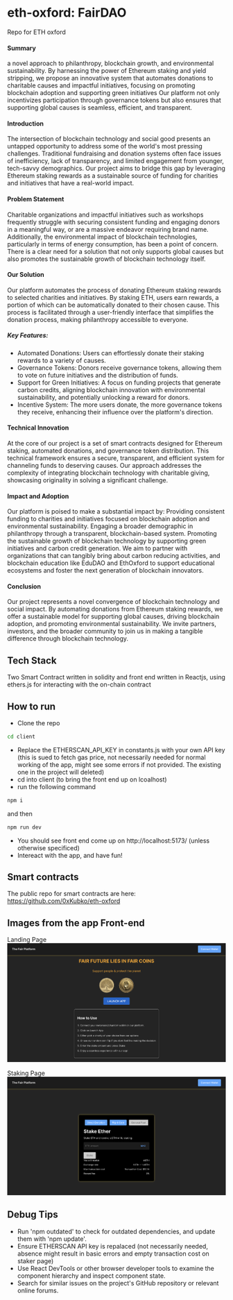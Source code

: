 # eth-oxford: FairDAO
Repo for ETH oxford

#### Summary
a novel approach to philanthropy, blockchain growth, and environmental sustainability. By harnessing the power of Ethereum staking and yield stripping, we propose an innovative system that automates donations to charitable causes and impactful initiatives, focusing on promoting blockchain adoption and supporting green initiatives Our platform not only incentivizes participation through governance tokens but also ensures that supporting global causes is seamless, efficient, and transparent.

#### Introduction
The intersection of blockchain technology and social good presents an untapped opportunity to address some of the world's most pressing challenges. Traditional fundraising and donation systems often face issues of inefficiency, lack of transparency, and limited engagement from younger, tech-savvy demographics. Our project aims to bridge this gap by leveraging Ethereum staking rewards as a sustainable source of funding for charities and initiatives that have a real-world impact.

#### Problem Statement
Charitable organizations and impactful initiatives such as workshops frequently struggle with securing consistent funding and engaging donors in a meaningful way, or are a massive endeavor requiring brand name. Additionally, the environmental impact of blockchain technologies, particularly in terms of energy consumption, has been a point of concern. There is a clear need for a solution that not only supports global causes but also promotes the sustainable growth of blockchain technology itself.

#### Our Solution
Our platform automates the process of donating Ethereum staking rewards to selected charities and initiatives. By staking ETH, users earn rewards, a portion of which can be automatically donated to their chosen cause. This process is facilitated through a user-friendly interface that simplifies the donation process, making philanthropy accessible to everyone.

##### Key Features:
- Automated Donations: Users can effortlessly donate their staking rewards to a variety of causes.
- Governance Tokens: Donors receive governance tokens, allowing them to vote on future initiatives and the distribution of funds.
- Support for Green Initiatives: A focus on funding projects that generate carbon credits, aligning blockchain innovation with environmental sustainability, and potentially unlocking a reward for donors.
- Incentive System: The more users donate, the more governance tokens they receive, enhancing their influence over the platform's direction.

#### Technical Innovation
At the core of our project is a set of smart contracts designed for Ethereum staking, automated donations, and governance token distribution. This technical framework ensures a secure, transparent, and efficient system for channeling funds to deserving causes. Our approach addresses the complexity of integrating blockchain technology with charitable giving, showcasing originality in solving a significant challenge.

#### Impact and Adoption
Our platform is poised to make a substantial impact by:
Providing consistent funding to charities and initiatives focused on blockchain adoption and environmental sustainability.
Engaging a broader demographic in philanthropy through a transparent, blockchain-based system.
Promoting the sustainable growth of blockchain technology by supporting green initiatives and carbon credit generation.
We aim to partner with organizations that can tangibly bring about carbon reducing activities, and blockchain education like EduDAO and EthOxford to support educational ecosystems and foster the next generation of blockchain innovators.

#### Conclusion
Our project represents a novel convergence of blockchain technology and social impact. By automating donations from Ethereum staking rewards, we offer a sustainable model for supporting global causes, driving blockchain adoption, and promoting environmental sustainability. We invite partners, investors, and the broader community to join us in making a tangible difference through blockchain technology.

## Tech Stack 
Two Smart Contract written in solidity and front end written in Reactjs, using ethers.js for interacting with the on-chain contract

## How to run 
- Clone the repo 
```bash
cd client
```
- Replace the ETHERSCAN_API_KEY in constants.js with your own API key (this is sued to fetch gas price, not necessarily needed for normal working of the app, might see some errors if not provided. The existing one in the project will deleted)
- cd into client (to bring the front end up on lcoalhost)
- run the following command
```bash
npm i 
```
 and then 

 ```bash
 npm run dev
 ```

- You should see front end come up on  http://localhost:5173/ (unless otherwise specificed)
- Intereact with the app, and have fun!

## Smart contracts
The public repo for smart contracts are here:
https://github.com/0xKubko/eth-oxford

## Images from the app Front-end
Landing Page
![Landing Page](./client/public/landingPage.png)

Staking Page
![Staking Page](./client/public/stakerPage.png)

## Debug Tips 
- Run 'npm outdated' to check for outdated dependencies, and update them with 'npm update'.
- Ensure ETHERSCAN API key is repalaced (not necessarily needed, absence might result in basic errors and empty transaction cost on staker page)
- Use React DevTools or other browser developer tools to examine the component hierarchy and inspect component state.
- Search for similar issues on the project's GitHub repository or relevant online forums.


